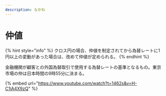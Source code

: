 ```yaml
---
description: なかね
---
```


# 仲値

{% hint style="info" %}
クロス円の場合、仲値を制定されてから為替レートに1円以上の変動があった場合は、改めて仲値が定められる。
{% endhint %}

金融機関が顧客との外国為替取引で使用する為替レートの基準となるもの。東京市場の仲は日本時間の9時55分に決まる。



{% embed url="https://www.youtube.com/watch?t=1462s&v=H-C1iA4X9zQ" %}
